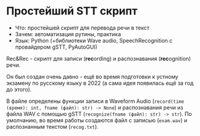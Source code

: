 # Простейший STT скрипт

* Что: простейшей скрипт для перевода речи в текст
* Зачем: автоматизация рутины, практика
* Язык: Python (+библиотеки Wave audio, SpeechRecognition с провайдером gSTT, PyAutoGUI)

Rec&Rec - скрипт для записи (**rec**ording) и распознавания (**rec**ognition) речи.

Он был создан очень давно - ещё во время подготовки к устному экзамену по русскому языку в 2022 (а сама идея появилась ещё за год до этого).

В файле определены функции записи в Waveform Audio (`record(time (время): int, fname (файл): str) -> None`) и распознавания речи из файла WAV с помощью gSTT (`recognize(fname (файл): str) -> str`). По умолчанию, во время работы создаются файл с записью (`exam.wav`) и распознанным текстом (`recog.txt`).
